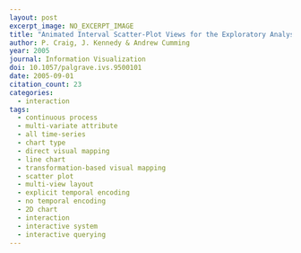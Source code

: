 ```yaml
---
layout: post
excerpt_image: NO_EXCERPT_IMAGE
title: "Animated Interval Scatter-Plot Views for the Exploratory Analysis of Large-Scale Microarray Time-Course Data"
author: P. Craig, J. Kennedy & Andrew Cumming
year: 2005
journal: Information Visualization
doi: 10.1057/palgrave.ivs.9500101
date: 2005-09-01
citation_count: 23
categories:
  - interaction
tags:
  - continuous process
  - multi-variate attribute
  - all time-series
  - chart type
  - direct visual mapping
  - line chart
  - transformation-based visual mapping
  - scatter plot
  - multi-view layout
  - explicit temporal encoding
  - no temporal encoding
  - 2D chart
  - interaction
  - interactive system
  - interactive querying
---
```

